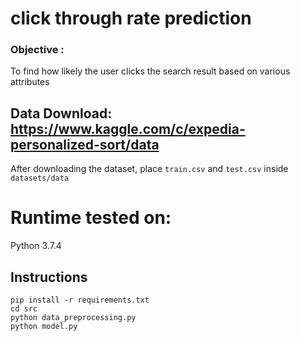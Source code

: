 # click through rate prediction

### Objective : 
To find how likely the user clicks the search result based on various attributes

## Data Download:  https://www.kaggle.com/c/expedia-personalized-sort/data
After downloading the dataset, place `train.csv` and `test.csv` inside `datasets/data`

# Runtime tested on: 
Python 3.7.4

## Instructions
`pip install -r requirements.txt` <br/>
`cd src` <br/>
`python data_preprocessing.py` <br/>
 `python model.py`